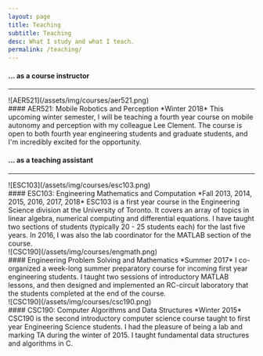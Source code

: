 ```yaml
---
layout: page
title: Teaching
subtitle: Teaching
desc: What I study and what I teach.
permalink: /teaching/
---
```


<div class="pretty-links">

#### ... as a course instructor
---
<div class="grid">
<div class="unit one-third teaching_img">
![AER521](/assets/img/courses/aer521.png)
</div>
<div class="unit two-thirds">
#### AER521: Mobile Robotics and Perception
*Winter 2018*   
This upcoming winter semester, I will be teaching a fourth year course on mobile autonomy and perception with my colleague Lee Clement. The course is open to both fourth year engineering students and graduate students, and I'm incredibly excited for the opportunity.
</div>
</div>

#### ... as a teaching assistant
---
<div class="grid">
<div class="unit one-third teaching_img">
![ESC103](/assets/img/courses/esc103.png)
</div>
<div class="unit two-thirds">
#### ESC103: Engineering Mathematics and Computation  
*Fall 2013, 2014, 2015, 2016, 2017, 2018*  
ESC103 is a first year course in the Engineering Science division at the University of Toronto. It covers an array of topics in linear algebra, numerical computing and differential equations. I have taught two sections of students (typically 20 - 25 students each) for the last five years. In 2016, I was also the lab coordinator for the MATLAB section of the course.
</div>
</div>

<div class="grid">
<div class="unit one-third teaching_img">
![CSC190](/assets/img/courses/engmath.png)
</div>
<div class="unit two-thirds">
#### Engineering Problem Solving and Mathematics
*Summer 2017*   
I co-organized a week-long summer preparatory course for incoming first year engineering students. I taught two sessions of introductory MATLAB lessons, and then designed and implemented an RC-circuit laboratory that the students completed at the end of the course.
</div>
</div>

<div class="grid">
<div class="unit one-third teaching_img">
![CSC190](/assets/img/courses/csc190.png)
</div>
<div class="unit two-thirds">
#### CSC190: Computer Algorithms and Data Structures  
*Winter 2015*   
CSC190 is the second introductory computer science course taught to first year Engineering Science students. I had the pleasure of being a lab and marking TA during the winter of 2015. I taught fundamental data structures and algorithms in C.
</div>
</div>

</div> <!-- pretty_links -->


